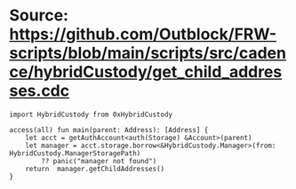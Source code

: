 # Source: https://github.com/Outblock/FRW-scripts/blob/main/scripts/src/cadence/hybridCustody/get_child_addresses.cdc

```
import HybridCustody from 0xHybridCustody

access(all) fun main(parent: Address): [Address] {
    let acct = getAuthAccount<auth(Storage) &Account>(parent)
    let manager = acct.storage.borrow<&HybridCustody.Manager>(from: HybridCustody.ManagerStoragePath)
        ?? panic("manager not found")
    return  manager.getChildAddresses()
}
```